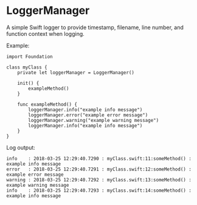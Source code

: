 # LoggerManager
A simple Swift logger to provide timestamp, filename, line number, and function context when logging.

Example:

```
import Foundation

class myClass {
    private let loggerManager = LoggerManager()
    
    init() {
        exampleMethod()
    }
    
    func exampleMethod() {
        loggerManager.info("example info message")
        loggerManager.error("example error message")
        loggerManager.warning("example warning message")        
        loggerManager.info("example info message")
    }
}
````

Log output:

```
info    : 2018-03-25 12:29:40.7290 : myClass.swift:11:someMethod() : example info message
error   : 2018-03-25 12:29:40.7291 : myClass.swift:12:someMethod() : example error message
warning : 2018-03-25 12:29:40.7292 : myClass.swift:13:someMethod() : example warning message
info    : 2018-03-25 12:29:40.7293 : myClass.swift:14:someMethod() : example info message
```
